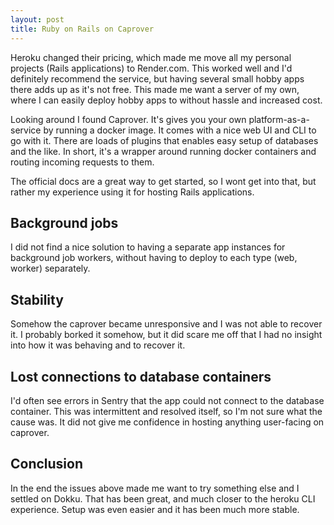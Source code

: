 ```yaml
---
layout: post
title: Ruby on Rails on Caprover
---
```


Heroku changed their pricing, which made me move all my personal projects (Rails
applications) to Render.com. This worked well and I'd definitely recommend the service,
but having several small hobby apps there adds up as it's not free. This made me want a
server of my own, where I can easily deploy hobby apps to without hassle and increased
cost.

Looking around I found Caprover. It's gives you your own platform-as-a-service by running
a docker image. It comes with a nice web UI and CLI to go with it. There are loads of
plugins that enables easy setup of databases and the like. In short, it's a wrapper around
running docker containers and routing incoming requests to them.

The official docs are a great way to get started, so I wont get into that, but rather my
experience using it for hosting Rails applications.

## Background jobs

I did not find a nice solution to having a separate app instances for background job
workers, without having to deploy to each type (web, worker) separately.

## Stability

Somehow the caprover became unresponsive and I was not able to recover it. I probably
borked it somehow, but it did scare me off that I had no insight into how it was behaving
and to recover it.

## Lost connections to database containers

I'd often see errors in Sentry that the app could not connect to the database container.
This was intermittent and resolved itself, so I'm not sure what the cause was. It did not
give me confidence in hosting anything user-facing on caprover.

## Conclusion

In the end the issues above made me want to try something else and I settled on Dokku.
That has been great, and much closer to the heroku CLI experience. Setup was even easier
and it has been much more stable.
